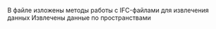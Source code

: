 В файле изложены методы работы с IFC-файлами для извлечения данных
Извлечены данные по пространствами